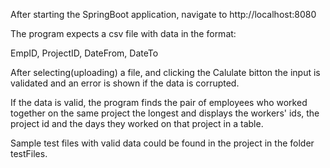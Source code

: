 After starting the SpringBoot application, navigate to http://localhost:8080

The program expects a csv file with data in the format:

EmpID, ProjectID, DateFrom, DateTo

After selecting(uploading) a file, and clicking the Calulate bitton the input is validated and an error is shown if the data is corrupted.

If the data is valid, the program finds the pair of employees who worked together on the same project the longest 
and displays the workers' ids, the project id and the days they worked on that project in a table.

Sample test files with valid data could be found in the project in the folder testFiles.
